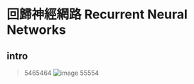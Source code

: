 回歸神經網路 Recurrent Neural Networks
=============

intro
-------------
>5465464
![image](https://github.com/cbc106013/DL-Study-Notes/blob/master/Recurrent_Neural_Networks/rnn1.jpg)
>55554
